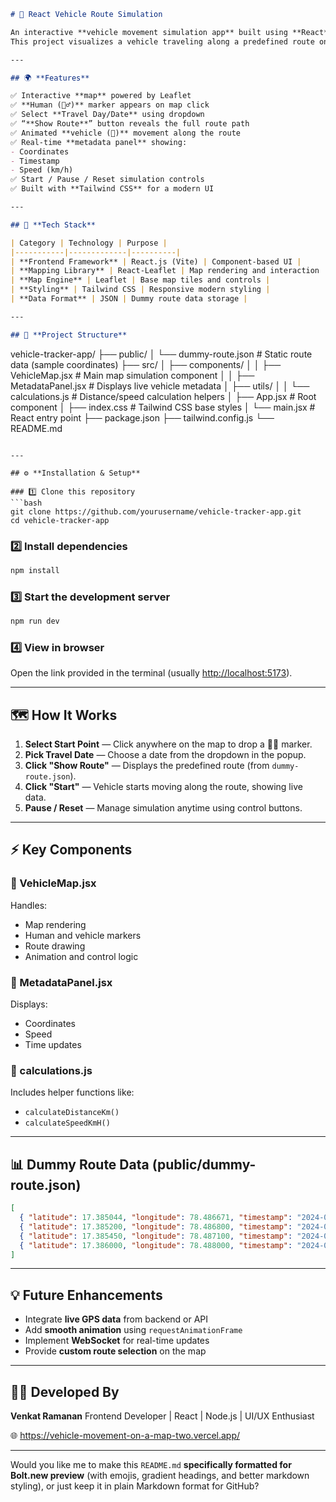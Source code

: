 
```markdown
# 🚗 React Vehicle Route Simulation

An interactive **vehicle movement simulation app** built using **React**, **Vite**, **Tailwind CSS**, and **React-Leaflet**.  
This project visualizes a vehicle traveling along a predefined route on a map, with user-controlled options to select travel date, show route, and start/pause the simulation.

---

## 🌍 **Features**

✅ Interactive **map** powered by Leaflet  
✅ **Human (🧍‍♂️)** marker appears on map click  
✅ Select **Travel Day/Date** using dropdown  
✅ “**Show Route**” button reveals the full route path  
✅ Animated **vehicle (🚗)** movement along the route  
✅ Real-time **metadata panel** showing:
- Coordinates  
- Timestamp  
- Speed (km/h)  
✅ Start / Pause / Reset simulation controls  
✅ Built with **Tailwind CSS** for a modern UI  

---

## 🧱 **Tech Stack**

| Category | Technology | Purpose |
|-----------|-------------|----------|
| **Frontend Framework** | React.js (Vite) | Component-based UI |
| **Mapping Library** | React-Leaflet | Map rendering and interaction |
| **Map Engine** | Leaflet | Base map tiles and controls |
| **Styling** | Tailwind CSS | Responsive modern styling |
| **Data Format** | JSON | Dummy route data storage |

---

## 📁 **Project Structure**

```

vehicle-tracker-app/
├── public/
│   └── dummy-route.json        # Static route data (sample coordinates)
├── src/
│   ├── components/
│   │   ├── VehicleMap.jsx      # Main map simulation component
│   │   ├── MetadataPanel.jsx   # Displays live vehicle metadata
│   ├── utils/
│   │   └── calculations.js     # Distance/speed calculation helpers
│   ├── App.jsx                 # Root component
│   ├── index.css               # Tailwind CSS base styles
│   └── main.jsx                # React entry point
├── package.json
├── tailwind.config.js
└── README.md

````

---

## ⚙️ **Installation & Setup**

### 1️⃣ Clone this repository
```bash
git clone https://github.com/yourusername/vehicle-tracker-app.git
cd vehicle-tracker-app
````

### 2️⃣ Install dependencies

```bash
npm install
```

### 3️⃣ Start the development server

```bash
npm run dev
```

### 4️⃣ View in browser

Open the link provided in the terminal (usually [http://localhost:5173](http://localhost:5173)).

---

## 🗺️ **How It Works**

1. **Select Start Point** — Click anywhere on the map to drop a 🧍‍♂️ marker.
2. **Pick Travel Date** — Choose a date from the dropdown in the popup.
3. **Click "Show Route"** — Displays the predefined route (from `dummy-route.json`).
4. **Click "Start"** — Vehicle starts moving along the route, showing live data.
5. **Pause / Reset** — Manage simulation anytime using control buttons.

---

## ⚡ **Key Components**

### 🔹 VehicleMap.jsx

Handles:

* Map rendering
* Human and vehicle markers
* Route drawing
* Animation and control logic

### 🔹 MetadataPanel.jsx

Displays:

* Coordinates
* Speed
* Time updates

### 🔹 calculations.js

Includes helper functions like:

* `calculateDistanceKm()`
* `calculateSpeedKmH()`

---

## 📊 **Dummy Route Data (public/dummy-route.json)**

```json
[
  { "latitude": 17.385044, "longitude": 78.486671, "timestamp": "2024-07-20T10:00:00Z" },
  { "latitude": 17.385200, "longitude": 78.486800, "timestamp": "2024-07-20T10:00:10Z" },
  { "latitude": 17.385450, "longitude": 78.487100, "timestamp": "2024-07-20T10:00:20Z" },
  { "latitude": 17.386000, "longitude": 78.488000, "timestamp": "2024-07-20T10:01:00Z" }
]
```

---

## 💡 **Future Enhancements**

* Integrate **live GPS data** from backend or API
* Add **smooth animation** using `requestAnimationFrame`
* Implement **WebSocket** for real-time updates
* Provide **custom route selection** on the map

---

## 🧑‍💻 **Developed By**

**Venkat Ramanan**
Frontend Developer | React | Node.js | UI/UX Enthusiast

🌐 https://vehicle-movement-on-a-map-two.vercel.app/

---



Would you like me to make this `README.md` **specifically formatted for Bolt.new preview** (with emojis, gradient headings, and better markdown styling), or just keep it in plain Markdown format for GitHub?
```
